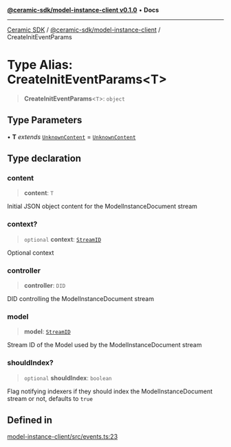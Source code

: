 [**@ceramic-sdk/model-instance-client v0.1.0**](../README.md) • **Docs**

***

[Ceramic SDK](../../../README.md) / [@ceramic-sdk/model-instance-client](../README.md) / CreateInitEventParams

# Type Alias: CreateInitEventParams\<T\>

> **CreateInitEventParams**\<`T`\>: `object`

## Type Parameters

• **T** *extends* [`UnknownContent`](UnknownContent.md) = [`UnknownContent`](UnknownContent.md)

## Type declaration

### content

> **content**: `T`

Initial JSON object content for the ModelInstanceDocument stream

### context?

> `optional` **context**: [`StreamID`](../../identifiers/classes/StreamID.md)

Optional context

### controller

> **controller**: `DID`

DID controlling the ModelInstanceDocument stream

### model

> **model**: [`StreamID`](../../identifiers/classes/StreamID.md)

Stream ID of the Model used by the ModelInstanceDocument stream

### shouldIndex?

> `optional` **shouldIndex**: `boolean`

Flag notifying indexers if they should index the ModelInstanceDocument stream or not, defaults to `true`

## Defined in

[model-instance-client/src/events.ts:23](https://github.com/ceramicstudio/ceramic-sdk/blob/a220cbca7950f690af7f3d03a0023681bb9f5426/packages/model-instance-client/src/events.ts#L23)
